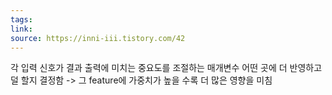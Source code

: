 ```yaml
---
tags: 
link: 
source: https://inni-iii.tistory.com/42
---
```

각 입력 신호가 결과 출력에 미치는 중요도를 조절하는 매개변수 어떤 곳에 더 반영하고 덜 할지 결정함 -> 그 feature에 가중치가 높을 수록 더 많은 영향을 미침